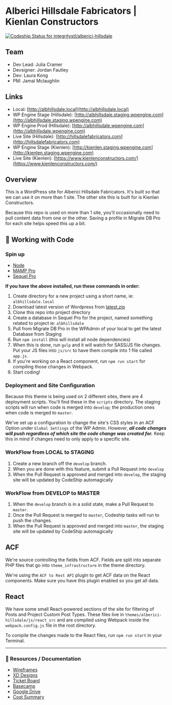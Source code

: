 # Alberici Hillsdale Fabricators | Kienlan Constructors

[ ![Codeship Status for integritystl/alberici-hillsdale](https://app.codeship.com/projects/685902a0-6c1c-0136-2086-5ef55451d790/status?branch=master)](https://app.codeship.com/projects/298413)

## Team
- Dev Lead: Julia Cramer
- Devsigner: Jordan Fautley
- Dev: Laura Kong
- PM: Jamal Mclaughlin

## Links
- Local: [http://albhillsdale.local](http://albhillsdale.local)
- WP Engine Stage (Hillsdale): [http://albhillsdale.staging.wpengine.com](http://albhillsdale.staging.wpengine.com)
- WP Engine Prod (Hillsdale): [http://albhillsdale.wpengine.com](http://albhillsdale.wpengine.com)
- Live Site (Hillsdale): [http://hillsdalefabricators.com](http://hillsdalefabricators.com)
- WP Engine Stage (Kienlen): [http://kienlen.staging.wpengine.com](http://kienlen.staging.wpengine.com)
- Live Site (Kienlen): [https://www.kienlenconstructors.com/](https://www.kienlenconstructors.com/)


## Overview

This is a WordPress site for Alberici Hillsdale Fabricators. It's built so that we can use it on more than 1 site. The other site this is built for is Kienlan Constructors.

Because this repo is used on more than 1 site, you'll occasionally need to pull content data from one or the other. Saving a profile in Migrate DB Pro for each site helps speed this up a bit.

## :money_with_wings: Working with Code

### Spin up

* [Node](https://nodejs.org/)
* [MAMP Pro](https://www.mamp.info/en/mamp-pro/)
* [Sequel Pro](https://sequelpro.com/)

**If you have the above installed, run these commands in order:**

1. Create directory for a new project using a short name, ie: `albhillsdale.local`
1. Download latest version of Wordpress from [latest.zip](http://wordpress.org/latest.zip)
1. Clone this repo into project directory
1. Create a database in Sequel Pro for the project, named something related to project ie: `albhillsdale`
1. Pull from Migrate DB Pro in the WPAdmin of your local to get the latest Database from Staging
1. Run `npm install` (this will install all node dependencies)
1. When this is done, run `gulp` and it will watch for SASS/JS file changes. Put your JS files into `js/src` to have them compile into 1 file called `app.js`.
1. If you're working on a React component, run `npm run start` for compiling those changes in Webpack.
1. Start coding!

### Deployment and Site Configuration ###
Because this theme is being used on 2 different sites, there are 4 deployment scripts. You'll find these in the `scripts` directory. The staging scripts will run when code is merged into `develop`; the production ones when code is merged to `master`.

We've set up a configuration to change the site's CSS styles in an ACF Option under `Global Settings` of the WP Admin. However, ***all code changes will push regardless of which site the code change was created for.*** Keep this in mind if changes need to only apply to a specific site.

### WorkFlow from LOCAL to STAGING
1. Create a new branch off the `develop` branch.
1. When you are done with this feature, submit a Pull Request into `develop`
1. When the Pull Request is approved and merged into `develop`, the staging site will be updated by CodeShip automagically

### WorkFlow from DEVELOP to MASTER
1. When the `develop` branch is in a solid state, make a Pull Request to `master`.
1. Once the Pull Request is merged to `master`, Codeship tasks will run to push the changes.
1. When the Pull Request is approved and merged into `master`, the staging site will be updated by CodeShip automagically

## ACF
We're source controlling the fields from ACF. Fields are split into separate PHP files that go into `theme_infrastructure` in the theme directory.

We're using the `ACF to Rest API` plugin to get ACF data on the React components. Make sure you have this plugin enabled so you get all data.

## React
We have some small React-powered sections of the site for filtering of Posts and Project Custom Post Types. These files live in `themes/alberici-hillsdale/js/react_src` and are compiled using Webpack inside the `webpack.config.js` file in the root directory.

To compile the changes made to the React files, run `npm run start` in your Terminal.

---
### :memo: Resources / Documentation
- [Wireframes](https://drive.google.com/open?id=1ZdQqsbJduhIipOJydXcZeBZRqI3E-m2i)
- [XD Designs](https://xd.adobe.com/spec/88fb363a-09a1-45ec-62f3-c2798da6b202-feca/screen/9c6546c3-4eed-4a0d-80b7-f9cbcbaad18f/Kienlen-Homepage/)
- [Ticket Board](https://www.pivotaltracker.com/n/projects/2225349)
- [Basecamp](https://basecamp.com/1771322/projects/15334547)
- [Google Drive](https://drive.google.com/drive/folders/167tGb1-gzrTDeE2krt5lSgczEEhsNTtJ)
- [Cost Summary](https://docs.google.com/spreadsheets/d/1OiuAjvElrhwzCJ_entVzQn-115cSZRV92oel30lpIUY/edit#gid=1352354711)
